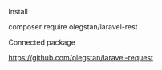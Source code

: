 Install

composer require olegstan/laravel-rest

Connected package

https://github.com/olegstan/laravel-request
